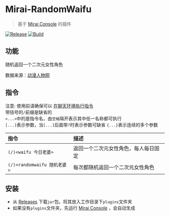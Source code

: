 # Mirai-RandomWaifu

> 基于 [Mirai Console](https://github.com/mamoe/mirai-console) 的插件

[![Release](https://img.shields.io/github/v/release/Echoosx/Mirai-RandomWaifu)](https://github.com/Echoosx/Mirai-RandomWaifu/releases)
[![Build](https://github.com/Echoosx/Mirai-RandomWaifu/workflows/Java%20CI%20with%20Gradle/badge.svg?branch=master)](https://github.com/Echoosx/Mirai-RandomWaifu/actions/workflows/gradle.yml)

## 功能
随机返回一个二次元女性角色

数据来源：[动漫人物网](http://www.chuanxincao.net)

## 指令
注意: 使用前请确保可以 [在聊天环境执行指令](https://github.com/project-mirai/chat-command)  
带括号的`/`前缀是缺省的  
`<...>`中的是指令名，由`空格`隔开表示其中任一名称都可执行  
`[...]`表示参数，当`[...]`后面带`?`时表示参数可缺省
`{...}`表示连续的多个参数


| 指令                      | 描述                 |
|:------------------------|:-------------------|
| `(/)<waifu 今日老婆>`       | 返回一个二次元女性角色，每人每日固定 |
| `(/)<randomwaifu 随机老婆>` | 每次都随机返回一个二次元女性角色   |


## 安装
- 从 [Releases](https://github.com/Echoosx/Mirai-RandomWaifu/releases) 下载`jar`包，将其放入工作目录下`plugins`文件夹
- 如果没有`plugins`文件夹，先运行 [Mirai Console](https://github.com/mamoe/mirai-console) ，会自动生成
